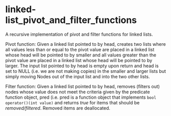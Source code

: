 # linked-list_pivot_and_filter_functions
A recursive implementation of pivot and filter functions for linked lists.

Pivot function:
Given a linked list pointed to by head, creates two lists where all values less than or equal to the pivot value are placed in a linked list whose head will be pointed to by smaller and all values greater than the pivot value are placed in a linked list whose head will be pointed to by larger.  The input list pointed to by head is empty upon return and head is set to NULL (i.e. we are not making copies) in the smaller and larger lists but simply moving Nodes out of the input list and into the two other lists.

Filter function:
 Given a linked list pointed to by head, removes (filters out) nodes whose value does not meet the criteria given by the predicate function object, pred (i.e. pred is a function object that implements `bool operator()(int value)` and returns *true* for items that should be *removed/filtered*.  Removed items are deallocated.
